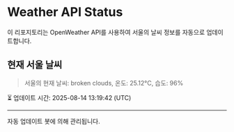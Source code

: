 
# Weather API Status

이 리포지토리는 OpenWeather API를 사용하여 서울의 날씨 정보를 자동으로 업데이트합니다.

## 현재 서울 날씨
> 서울의 현재 날씨: broken clouds, 온도: 25.12°C, 습도: 96%

⏳ 업데이트 시간: 2025-08-14 13:19:42 (UTC)

---
자동 업데이트 봇에 의해 관리됩니다.
